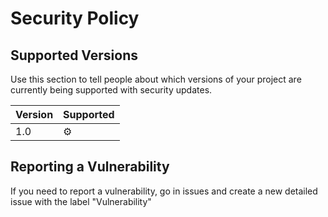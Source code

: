 # Security Policy

## Supported Versions

Use this section to tell people about which versions of your project are
currently being supported with security updates.

| Version | Supported          |
| ------- | ------------------ |
| 1.0   | ⚙ |

## Reporting a Vulnerability

If you need to report a vulnerability, go in issues and create a new detailed issue with the label "Vulnerability"

